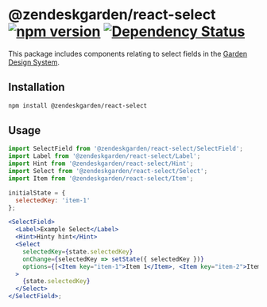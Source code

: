 # @zendeskgarden/react-select [![npm version](https://img.shields.io/npm/v/@zendeskgarden/react-select.svg?style=flat-square)](https://www.npmjs.com/package/@zendeskgarden/react-select) [![Dependency Status](https://img.shields.io/david/zendeskgarden/react-components.svg?path=packages/select&style=flat-square)](https://david-dm.org/zendeskgarden/react-components?path=packages/select) <!-- markdownlint-disable -->
<!-- markdownlint-enable -->

This package includes components relating to select fields in the
[Garden Design System](http://zendeskgarden.github.io/).

## Installation

```sh
npm install @zendeskgarden/react-select
```

## Usage

```jsx static
import SelectField from '@zendeskgarden/react-select/SelectField';
import Label from '@zendeskgarden/react-select/Label';
import Hint from '@zendeskgarden/react-select/Hint';
import Select from '@zendeskgarden/react-select/Select';
import Item from '@zendeskgarden/react-select/Item';

initialState = {
  selectedKey: 'item-1'
};

<SelectField>
  <Label>Example Select</Label>
  <Hint>Hinty hint</Hint>
  <Select
    selectedKey={state.selectedKey}
    onChange={selectedKey => setState({ selectedKey })}
    options={[<Item key="item-1">Item 1</Item>, <Item key="item-2">Item 2</Item>]}
  >
    {state.selectedKey}
  </Select>
</SelectField>;
```

